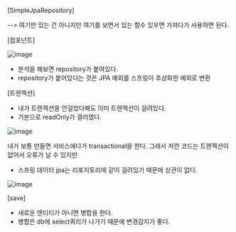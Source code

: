 [SimpleJpaRepository]

--> 여기만 있는 건 아니지만 여기를 보면서 있는 함수 있우면 가져다가 사용하면 된다.

[컴포넌트]

![image](https://user-images.githubusercontent.com/108928206/194809180-53a8422a-d10d-4b06-82c5-6067da5cccc7.png)

- 분석을 해보면 repository가 붙여있다.
- repository가 붙어있다는 것은 JPA 예외를 스프링이 추상화한 예외로 변환

[트렌젝션]

- 내가 트렌젝션을 안걸었다해도 이미 트렌젝션이 걸려있다.
- 기본으로 readOnly가 결러였다. 

![image](https://user-images.githubusercontent.com/108928206/194809691-2bb6a99e-d0c7-4d49-a1d7-36a45e3e58df.png)

내가 보통 만들면 서비스에다가 transactional을 한다. 그래서 저런 코드는 트렌젝션이 없어서 오류가 날 수 있지만

- 스프링 데이터 jpa는 리포지토리에 같이 걸려있기 때문에 상관이 없다.

![image](https://user-images.githubusercontent.com/108928206/194809951-7457536e-c33e-47a6-aafa-28d806ad1ae2.png)

[save]

- 새로운 엔티티가 아니면 병합을 한다.
- 병합은 db에 select쿼리가 나가기 때문에 변경감지가 좋다.
